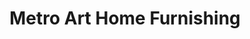 ---
title: "Metro Art Home Furnishing"
url: /tarlac-city/metro-art-home-furnishing/
shop: furniture
---